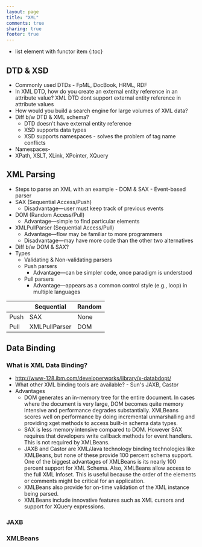 ```yaml
---
layout: page
title: "XML"
comments: true
sharing: true
footer: true
---
```


* list element with functor item
{:toc}

## DTD & XSD
* Commonly used DTDs - FpML, DocBook, HRML, RDF
* In XML DTD, how do you create an external entity reference in an attribute value? XML DTD dont support external entity reference in attribute values
* How would you build a search engine for large volumes of XML data?
* Diff b/w DTD & XML schema?
  * DTD doesn't have external entity reference
  * XSD supports data types
  * XSD supports namespaces - solves the problem of tag name conflicts
* Namespaces-
* XPath, XSLT, XLink, XPointer, XQuery

## XML Parsing
* Steps to parse an XML with an example - DOM & SAX - Event-based parser
* SAX (Sequential Access/Push)
  * Disadvantage—user must keep track of previous events
* DOM (Random Access/Pull)
  * Advantage—simple to find particular elements
* XMLPullParser (Sequential Access/Pull)
  * Advantage—flow may be familiar to more programmers
  * Disadvantage—may have more code than the other two alternatives
* Diff b/w DOM & SAX?
* Types
  * Validating & Non-validating parsers
  * Push parsers
    * Advantage—can be simpler code, once paradigm is understood
  * Pull parsers
    * Advantage—appears as a common control style (e.g., loop) in multiple languages


| | Sequential| Random | 
| -- | -- | -- |
| Push | SAX | None |
| Pull | XMLPullParser| DOM | 

## Data Binding

### What is XML Data Binding?
* http://www-128.ibm.com/developerworks/library/x-databdopt/
* What other XML binding tools are available? - Sun's JAXB, Castor
* Advantages
  * DOM generates an in-memory tree for the entire document. In cases where the document is very large, DOM becomes quite memory intensive and performance degrades substantially. XMLBeans scores well on performance by doing incremental unmarshalling and providing xget methods to access built-in schema data types.
  * SAX is less memory intensive compared to DOM. However SAX requires that developers write callback methods for event handlers. This is not required by XMLBeans.
  * JAXB and Castor are XML/Java technology binding technologies like XMLBeans, but none of these provide 100 percent schema support. One of the biggest advantages of XMLBeans is its nearly 100 percent support for XML Schema. Also, XMLBeans allow access to the full XML Infoset. This is useful because the order of the elements or comments might be critical for an application.
  * XMLBeans also provide for on-time validation of the XML instance being parsed.
  * XMLBeans include innovative features such as XML cursors and support for XQuery expressions.

### JAXB

### XMLBeans
